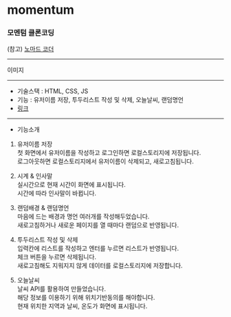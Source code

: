 # momentum

### 모멘텀 클론코딩

(참고) [노마드 코더](https://nomadcoders.co/)

---

이미지

---

- 기술스택 : HTML, CSS, JS <br >
- 기능 : 유저이름 저장, 투두리스트 작성 및 삭제, 오늘날씨, 랜덤명언 <br >
- [링크](https://soohyuneee.github.io/momentum/)

---

- 기능소개

1. 유저이름 저장
   </br>첫 화면에서 유저이름을 작성하고 로그인하면 로컬스토리지에 저장됩니다.
   </br>로그아웃하면 로컬스토리지에서 유저이름이 삭제되고, 새로고침됩니다.

2. 시계 & 인사말
   </br>실시간으로 현재 시간이 화면에 표시됩니다.
   </br>시간에 따라 인사말이 바뀝니다.

3. 랜덤배경 & 랜덤명언
   </br>마음에 드는 배경과 명언 여러개를 작성해두었습니다.
   </br>새로고침하거나 새로운 페이지를 열 때마다 랜덤으로 반영됩니다.

4. 투두리스트 작성 및 삭제
   </br>입력칸에 리스트를 작성하고 엔터를 누르면 리스트가 반영됩니다.
   </br>체크 버튼을 누르면 삭제됩니다.
   </br>새로고침해도 지워지지 않게 데이터를 로컬스토리지에 저장합니다.

5. 오늘날씨
   </br>날씨 API를 활용하여 만들었습니다.
   </br>해당 정보를 이용하기 위해 위치기반동의를 해야합니다.
   </br>현재 위치한 지역과 날씨, 온도가 화면에 표시됩니다.
